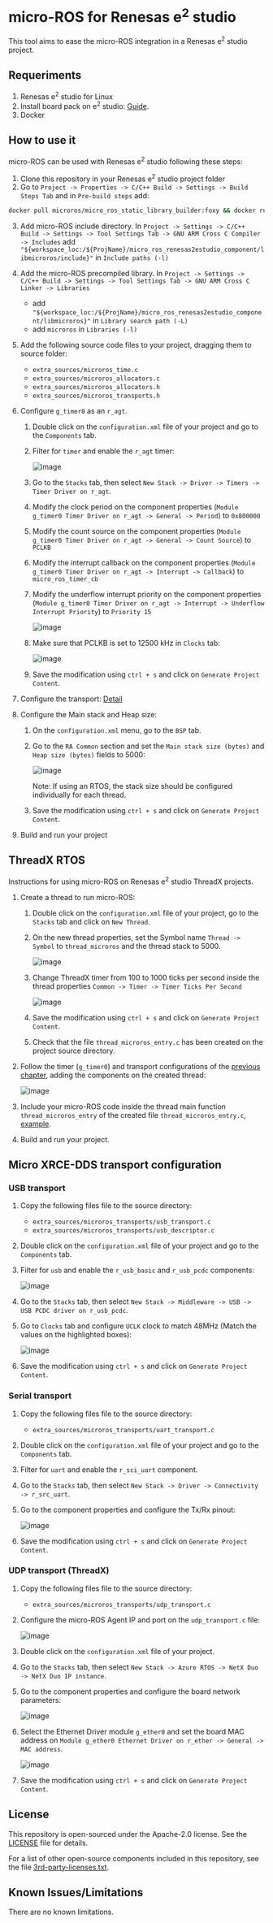 # micro-ROS for Renesas e<sup>2</sup> studio

This tool aims to ease the micro-ROS integration in a Renesas e<sup>2</sup> studio project.

## Requeriments

1. Renesas e<sup>2</sup> studio for Linux
2. Install board pack on e<sup>2</sup> studio: [Guide](Install_packs.md).
3. Docker
## How to use it

micro-ROS can be used with Renesas e<sup>2</sup> studio following these steps:

1. Clone this repository in your Renesas e<sup>2</sup> studio project folder
2. Go to `Project -> Properties -> C/C++ Build -> Settings -> Build Steps Tab` and in `Pre-build steps` add:

```bash
docker pull microros/micro_ros_static_library_builder:foxy && docker run --rm -v ${TCINSTALL}:/toolchain -v ${workspace_loc:/${ProjName}}:/project --env MICROROS_LIBRARY_FOLDER=micro_ros_renesas2estudio_component microros/micro_ros_static_library_builder:foxy "${cross_toolchain_flags}"
```

3. Add micro-ROS include directory. In `Project -> Settings -> C/C++ Build -> Settings -> Tool Settings Tab -> GNU ARM Cross C Compiler -> Includes` add `"${workspace_loc:/${ProjName}/micro_ros_renesas2estudio_component/libmicroros/include}"` in `Include paths (-l)`
4. Add the micro-ROS precompiled library. In `Project -> Settings -> C/C++ Build -> Settings -> Tool Settings Tab -> GNU ARM Cross C Linker -> Libraries`
      - add `"${workspace_loc:/${ProjName}/micro_ros_renesas2estudio_component/libmicroros}"` in `Library search path (-L)`
      - add `microros` in `Libraries (-l)`
5. Add the following source code files to your project, dragging them to source folder:
      - `extra_sources/microros_time.c`
      - `extra_sources/microros_allocators.c`
      - `extra_sources/microros_allocators.h`
      - `extra_sources/microros_transports.h`

6. Configure `g_timer0` as an `r_agt`.
   1. Double click on the `configuration.xml` file of your project and go to the `Components` tab.
   2. Filter for `timer` and enable the `r_agt` timer:

      ![image](.images/Enable_timer.png)

   3. Go to the `Stacks` tab, then select `New Stack -> Driver -> Timers -> Timer Driver on r_agt`.
   4. Modify the clock period on the component properties (`Module g_timer0 Timer Driver on r_agt -> General -> Period`) to `0x800000`
   5. Modify the count source on the component properties (`Module g_timer0 Timer Driver on r_agt -> General -> Count Source`) to `PCLKB`
   6. Modify the interrupt callback on the component properties (`Module g_timer0 Timer Driver on r_agt -> Interrupt -> Callback`) to `micro_ros_timer_cb`
   7. Modify the underflow interrupt priority on the component properties (`Module g_timer0 Timer Driver on r_agt -> Interrupt -> Underflow Interrupt Priority`) to `Priority 15`

      ![image](.images/Timer_configuration.png)

   8. Make sure that PCLKB is set to 12500 kHz in `Clocks` tab:

      ![image](.images/Configure_timer_clock.png)

   9.  Save the modification using `ctrl + s` and click on `Generate Project Content`.

7. Configure the transport: [Detail](##Micro-XRCE-DDS-transport-configuration)
8. Configure the Main stack and Heap size:
   1. On the `configuration.xml` menu, go to the `BSP` tab.
   2. Go to the `RA Common` section and set the `Main stack size (bytes)` and `Heap size (bytes)` fields to 5000:

      ![image](.images/Configure_memory.png)

      Note: If using an RTOS, the stack size should be configured individually for each thread.

   3. Save the modification using `ctrl + s` and click on `Generate Project Content`.

9.  Build and run your project

## ThreadX RTOS

Instructions for using micro-ROS on Renesas e<sup>2</sup> studio ThreadX projects.

1. Create a thread to run micro-ROS:
   1. Double click on the `configuration.xml` file of your project, go to the `Stacks` tab and click on `New Thread`.
   2. On the new thread properties, set the Symbol name `Thread -> Symbol` to `thread_microros` and the thread stack to 5000.

      ![image](.images/Thread_conf.png)

   3. Change ThreadX timer from 100 to 1000 ticks per second inside the thread properties `Common -> Timer -> Timer Ticks Per Second`

      ![image](.images/Thread_timer.png)

   4. Save the modification using `ctrl + s` and click on `Generate Project Content`.
   5. Check that the file `thread_microros_entry.c` has been created on the project source directory.

2. Follow the timer (`g_timer0`) and transport configurations of the [previous chapter](##Micro-XRCE-DDS-transport-configuration), adding the components on the created thread:
   
   ![image](.images/Thread_completed.png)

3. Include your micro-ROS code inside the thread main function `thread_microros_entry` of the created file `thread_microros_entry.c`, [example](demo_project_threadx/src/thread_microros_entry.c). 
4. Build and run your project.

## Micro XRCE-DDS transport configuration
### USB transport
1. Copy the following files file to the source directory:
      - `extra_sources/microros_transports/usb_transport.c`
      - `extra_sources/microros_transports/usb_descriptor.c`
2. Double click on the `configuration.xml` file of your project and go to the `Components` tab.
3. Filter for `usb` and enable the `r_usb_basic` and `r_usb_pcdc` components:

   ![image](.images/Enable_usb.png)

4. Go to the `Stacks` tab, then select `New Stack -> Middleware -> USB -> USB PCDC driver on r_usb_pcdc`.
5. Go to `Clocks` tab and configure `UCLK` clock to match 48MHz (Match the values on the highlighted boxes):

   ![image](.images/Configure_usb_clock.png)

6. Save the modification using `ctrl + s` and click on `Generate Project Content`.

### Serial transport
1. Copy the following files file to the source directory:
      - `extra_sources/microros_transports/uart_transport.c`
2. Double click on the `configuration.xml` file of your project and go to the `Components` tab.
3. Filter for `uart` and enable the `r_sci_uart` component.
4. Go to the `Stacks` tab, then select `New Stack -> Driver -> Connectivity -> r_src_uart`.
5. Go to the component properties and configure the Tx/Rx pinout:

   ![image](.images/Configure_serial.png)

6. Save the modification using `ctrl + s` and click on `Generate Project Content`.

### UDP transport (ThreadX)
1. Copy the following files file to the source directory:
      - `extra_sources/microros_transports/udp_transport.c`

2. Configure the micro-ROS Agent IP and port on the `udp_transport.c` file:

   ![image](.images/Configure_UDP.png)

3. Double click on the `configuration.xml` file of your project.
4. Go to the `Stacks` tab, then select `New Stack -> Azure RTOS -> NetX Duo -> NetX Duo IP instance`.
5. Go to the component properties and configure the board network parameters:

   ![image](.images/Configure_network.png)

6. Select the Ethernet Driver module `g_ether0` and set the board MAC address on `Module g_ether0 Ethernet Driver on r_ether -> General -> MAC address`.

   ![image](.images/Configure_ethernet.png)

7.  Save the modification using `ctrl + s` and click on `Generate Project Content`.

## License

This repository is open-sourced under the Apache-2.0 license. See the [LICENSE](LICENSE) file for details.

For a list of other open-source components included in this repository,
see the file [3rd-party-licenses.txt](3rd-party-licenses.txt).

## Known Issues/Limitations

There are no known limitations.

